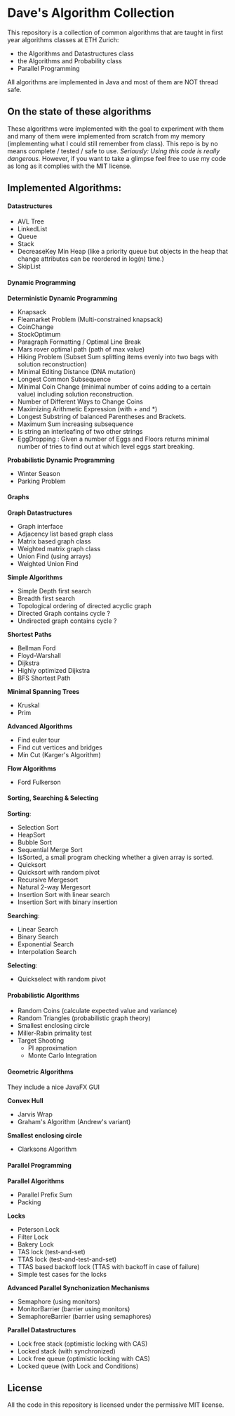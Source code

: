 # Dave's Algorithm Collection

This repository is a collection of common algorithms that are taught in first year algorithms classes at ETH Zurich:

- the Algorithms and Datastructures class
- the Algorithms and Probability class
- Parallel Programming

All algorithms are implemented in Java and most of them are NOT thread safe.

## On the state of these algorithms
These algorithms were implemented with the goal to experiment with them and many of them were implemented from scratch from my memory (implementing what I could still remember from class). This repo is by no means complete / tested / safe to use.
*Seriously: Using this code is really dangerous.* 
However, if you want to take a glimpse feel free to use my code as long as it complies with the MIT license.


## Implemented Algorithms:

#### Datastructures

 - AVL Tree
 - LinkedList
 - Queue
 - Stack
 - DecreaseKey Min Heap (like a priority queue but objects in the heap that change attributes can be reordered in log(n) time.)
 - SkipList

#### Dynamic Programming

**Deterministic Dynamic Programming**

- Knapsack
- Fleamarket Problem (Multi-constrained knapsack)
- CoinChange
- StockOptimum
- Paragraph Formatting / Optimal Line Break
- Mars rover optimal path (path of max value)
- Hiking Problem (Subset Sum splitting items evenly into two bags with solution reconstruction)
- Minimal Editing Distance (DNA mutation)
- Longest Common Subsequence
- Minimal Coin Change (minimal number of coins adding to a certain value) including solution reconstruction.
- Number of Different Ways to Change Coins 
- Maximizing Arithmetic Expression (with + and *)
- Longest Substring of balanced Parentheses and Brackets.
- Maximum Sum increasing subsequence
- Is string an interleafing of two other strings
- EggDropping : Given a number of Eggs and Floors returns minimal number of tries to find out at which level eggs start breaking.

**Probabilistic Dynamic Programming**

- Winter Season
- Parking Problem

#### Graphs

**Graph Datastructures**

- Graph interface
- Adjacency list based graph class
- Matrix based graph class
- Weighted matrix graph class
- Union Find (using arrays)
- Weighted Union Find

**Simple Algorithms**

- Simple Depth first search
- Breadth first search
- Topological ordering of directed acyclic graph
- Directed Graph contains cycle ?
- Undirected graph contains cycle ?

**Shortest Paths**

- Bellman Ford
- Floyd-Warshall
- Dijkstra
- Highly optimized Dijkstra
- BFS Shortest Path

**Minimal Spanning Trees**

- Kruskal
- Prim

**Advanced Algorithms**

- Find euler tour
- Find cut vertices and bridges
- Min Cut (Karger's Algorithm)

**Flow Algorithms**

- Ford Fulkerson


#### Sorting, Searching & Selecting

**Sorting**:

- Selection Sort
- HeapSort
- Bubble Sort
- Sequential Merge Sort
- IsSorted, a small program checking whether a given array is sorted.
- Quicksort
- Quicksort with random pivot
- Recursive Mergesort
- Natural 2-way Mergesort
- Insertion Sort with linear search
- Insertion Sort with binary insertion

**Searching**:

- Linear Search
- Binary Search
- Exponential Search
- Interpolation Search

**Selecting**:

- Quickselect with random pivot


#### Probabilistic Algorithms

- Random Coins (calculate expected value and variance)
- Random Triangles (probabilistic graph theory)
- Smallest enclosing circle
- Miller-Rabin primality test
- Target Shooting
	- PI approximation
	- Monte Carlo Integration


#### Geometric Algorithms
They include a nice JavaFX GUI

**Convex Hull**

- Jarvis Wrap
- Graham's Algorithm (Andrew's variant)

**Smallest enclosing circle**

- Clarksons Algorithm

#### Parallel Programming

**Parallel Algorithms**

- Parallel Prefix Sum
- Packing

**Locks**

- Peterson Lock
- Filter Lock
- Bakery Lock
- TAS lock (test-and-set)
- TTAS lock (test-and-test-and-set)
- TTAS based backoff lock  (TTAS with backoff in case of failure)
- Simple test cases for the locks

**Advanced Parallel Synchonization Mechanisms**

- Semaphore (using monitors)
- MonitorBarrier (barrier using monitors)
- SemaphoreBarrier (barrier using semaphores)

**Parallel Datastructures**

- Lock free stack (optimistic locking with CAS)
- Locked stack (with synchronized)
- Lock free queue (optimistic locking with CAS)
- Locked queue (with Lock and Conditions)



## License
All the code in this repository is licensed under the permissive MIT license.
